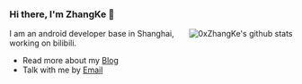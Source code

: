 ### Hi there, I'm ZhangKe 👋

<img align="right" src="https://github-readme-stats.vercel.app/api?username=0xzhangke&show_icons=true&hide_title=true&hide=contribs&include_all_commits=true" alt="0xZhangKe's github stats"/>

I am an android developer base in Shanghai, 
working on bilibili.
- Read more about my [Blog](https://0xzhangke.github.io/)
- Talk with me by [Email](mailto:kezhang404@gmail.com)
